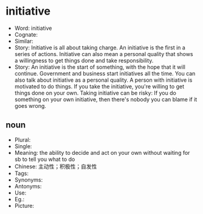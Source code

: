 # initiative

- Word: initiative
- Cognate: 
- Similar: 
- Story: Initiative is all about taking charge. An initiative is the first in a series of actions. Initiative can also mean a personal quality that shows a willingness to get things done and take responsibility.
- Story: An initiative is the start of something, with the hope that it will continue. Government and business start initiatives all the time. You can also talk about initiative as a personal quality. A person with initiative is motivated to do things. If you take the initiative, you're willing to get things done on your own. Taking initiative can be risky: If you do something on your own initiative, then there's nobody you can blame if it goes wrong.

## noun

- Plural: 
- Single: 
- Meaning: the ability to decide and act on your own without waiting for sb to tell you what to do
- Chinese: 主动性；积极性；自发性
- Tags: 
- Synonyms: 
- Antonyms: 
- Use: 
- Eg.: 
- Picture: 

